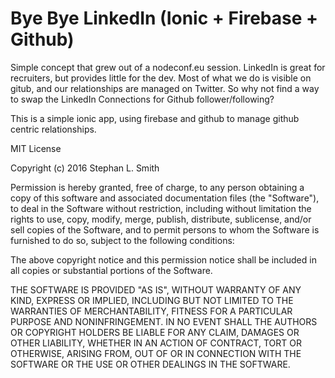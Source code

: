 Bye Bye LinkedIn (Ionic + Firebase + Github)
=========================

Simple concept that grew out of a nodeconf.eu session. LinkedIn is great for
recruiters, but provides little for the dev. Most of what we do is visible on
gitub, and our relationships are managed on Twitter. So why not find a way to
swap the LinkedIn Connections for Github follower/following?

This is a simple ionic app, using firebase and github to manage github centric
relationships.

MIT License

Copyright (c) 2016 Stephan L. Smith

Permission is hereby granted, free of charge, to any person obtaining a copy
of this software and associated documentation files (the "Software"), to deal
in the Software without restriction, including without limitation the rights
to use, copy, modify, merge, publish, distribute, sublicense, and/or sell
copies of the Software, and to permit persons to whom the Software is
furnished to do so, subject to the following conditions:

The above copyright notice and this permission notice shall be included in all
copies or substantial portions of the Software.

THE SOFTWARE IS PROVIDED "AS IS", WITHOUT WARRANTY OF ANY KIND, EXPRESS OR
IMPLIED, INCLUDING BUT NOT LIMITED TO THE WARRANTIES OF MERCHANTABILITY,
FITNESS FOR A PARTICULAR PURPOSE AND NONINFRINGEMENT. IN NO EVENT SHALL THE
AUTHORS OR COPYRIGHT HOLDERS BE LIABLE FOR ANY CLAIM, DAMAGES OR OTHER
LIABILITY, WHETHER IN AN ACTION OF CONTRACT, TORT OR OTHERWISE, ARISING FROM,
OUT OF OR IN CONNECTION WITH THE SOFTWARE OR THE USE OR OTHER DEALINGS IN THE
SOFTWARE.
